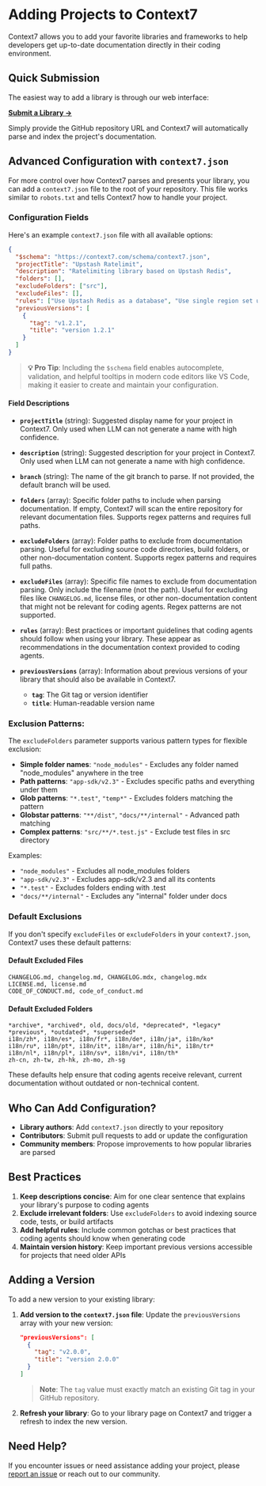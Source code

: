 # Adding Projects to Context7

Context7 allows you to add your favorite libraries and frameworks to help developers get up-to-date documentation directly in their coding environment.

## Quick Submission

The easiest way to add a library is through our web interface:

**[Submit a Library →](https://context7.com/add-library?tab=github)**

Simply provide the GitHub repository URL and Context7 will automatically parse and index the project's documentation.

## Advanced Configuration with `context7.json`

For more control over how Context7 parses and presents your library, you can add a `context7.json` file to the root of your repository. This file works similar to `robots.txt` and tells Context7 how to handle your project.

### Configuration Fields

Here's an example `context7.json` file with all available options:

```json
{
  "$schema": "https://context7.com/schema/context7.json",
  "projectTitle": "Upstash Ratelimit",
  "description": "Ratelimiting library based on Upstash Redis",
  "folders": [],
  "excludeFolders": ["src"],
  "excludeFiles": [],
  "rules": ["Use Upstash Redis as a database", "Use single region set up"],
  "previousVersions": [
    {
      "tag": "v1.2.1",
      "title": "version 1.2.1"
    }
  ]
}
```

> **💡 Pro Tip**: Including the `$schema` field enables autocomplete, validation, and helpful tooltips in modern code editors like VS Code, making it easier to create and maintain your configuration.

#### Field Descriptions

- **`projectTitle`** (string): Suggested display name for your project in Context7. Only used when LLM can not generate a name with high confidence.

- **`description`** (string): Suggested description for your project in Context7. Only used when LLM can not generate a name with high confidence.

- **`branch`** (string): The name of the git branch to parse. If not provided, the default branch will be used.

- **`folders`** (array): Specific folder paths to include when parsing documentation. If empty, Context7 will scan the entire repository for relevant documentation files. Supports regex patterns and requires full paths.

- **`excludeFolders`** (array): Folder paths to exclude from documentation parsing. Useful for excluding source code directories, build folders, or other non-documentation content. Supports regex patterns and requires full paths.

- **`excludeFiles`** (array): Specific file names to exclude from documentation parsing. Only include the filename (not the path). Useful for excluding files like `CHANGELOG.md`, license files, or other non-documentation content that might not be relevant for coding agents. Regex patterns are not supported.

- **`rules`** (array): Best practices or important guidelines that coding agents should follow when using your library. These appear as recommendations in the documentation context provided to coding agents.

- **`previousVersions`** (array): Information about previous versions of your library that should also be available in Context7.
  - **`tag`**: The Git tag or version identifier
  - **`title`**: Human-readable version name
 

### Exclusion Patterns:

The `excludeFolders` parameter supports various pattern types for flexible exclusion:

- **Simple folder names**: `"node_modules"` - Excludes any folder named "node_modules" anywhere in the tree
- **Path patterns**: `"app-sdk/v2.3"` - Excludes specific paths and everything under them
- **Glob patterns**: `"*.test"`, `"temp*"` - Excludes folders matching the pattern
- **Globstar patterns**: `"**/dist"`, `"docs/**/internal"` - Advanced path matching
- **Complex patterns**: `"src/**/*.test.js"` - Exclude test files in src directory

Examples:
- `"node_modules"` - Excludes all node_modules folders
- `"app-sdk/v2.3"` - Excludes app-sdk/v2.3 and all its contents
- `"*.test"` - Excludes folders ending with .test
- `"docs/**/internal"` - Excludes any "internal" folder under docs

### Default Exclusions

If you don't specify `excludeFiles` or `excludeFolders` in your `context7.json`, Context7 uses these default patterns:

#### Default Excluded Files

```
CHANGELOG.md, changelog.md, CHANGELOG.mdx, changelog.mdx
LICENSE.md, license.md
CODE_OF_CONDUCT.md, code_of_conduct.md
```

#### Default Excluded Folders

```
*archive*, *archived*, old, docs/old, *deprecated*, *legacy*
*previous*, *outdated*, *superseded*
i18n/zh*, i18n/es*, i18n/fr*, i18n/de*, i18n/ja*, i18n/ko*
i18n/ru*, i18n/pt*, i18n/it*, i18n/ar*, i18n/hi*, i18n/tr*
i18n/nl*, i18n/pl*, i18n/sv*, i18n/vi*, i18n/th*
zh-cn, zh-tw, zh-hk, zh-mo, zh-sg
```

These defaults help ensure that coding agents receive relevant, current documentation without outdated or non-technical content.

## Who Can Add Configuration?

- **Library authors**: Add `context7.json` directly to your repository
- **Contributors**: Submit pull requests to add or update the configuration
- **Community members**: Propose improvements to how popular libraries are parsed

## Best Practices

1. **Keep descriptions concise**: Aim for one clear sentence that explains your library's purpose to coding agents
2. **Exclude irrelevant folders**: Use `excludeFolders` to avoid indexing source code, tests, or build artifacts
3. **Add helpful rules**: Include common gotchas or best practices that coding agents should know when generating code
4. **Maintain version history**: Keep important previous versions accessible for projects that need older APIs

## Adding a Version

To add a new version to your existing library:

1. **Add version to the `context7.json` file**: Update the `previousVersions` array with your new version:

   ```json
   "previousVersions": [
     {
       "tag": "v2.0.0",
       "title": "version 2.0.0"
     }
   ]
   ```

   > **Note**: The `tag` value must exactly match an existing Git tag in your GitHub repository.

2. **Refresh your library**: Go to your library page on Context7 and trigger a refresh to index the new version.

## Need Help?

If you encounter issues or need assistance adding your project, please [report an issue](https://context7.com/add-library?tab=github) or reach out to our community.
